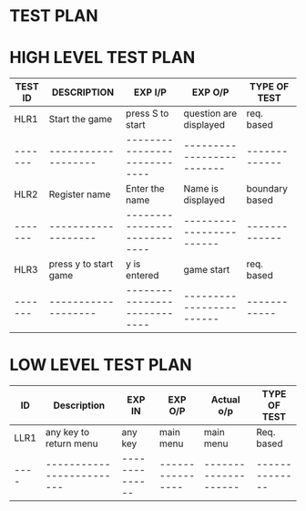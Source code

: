 # TEST PLAN

# HIGH LEVEL TEST PLAN

| TEST ID | DESCRIPTION         |     EXP I/P                  |    EXP O/P               | TYPE OF TEST |
| ------- | ------------------- | ---------------------------- | ------------------------ | ------------ |
| HLR1    | Start the game      | press S to start             | question are displayed   | req. based   |
| ------- | ------------------- | ---------------------------- | -------------------------| -------------|
| HLR2    | Register name       | Enter the name               | Name is displayed        |boundary based|
| ------- | ------------------- | ---------------------------- | ------------------------ | -------------|
| HLR3    |press y to start game| y is entered                 | game start               | req. based   |
| ------- | ------------------- | ---------------------------- | ------------------------ | ------------ |

# LOW LEVEL TEST PLAN


| ID   |     Description          |  EXP IN      | EXP O/P        |Actual o/p          | TYPE OF TEST |
| ---- | ------------------------ | ------------ | -------------- | ------------------ | ------------ |
| LLR1 | any key to return menu   |   any key    | main menu      | main menu          |  Req. based  |
| ---- | -------------------------|--------------|----------------|--------------------|--------------|